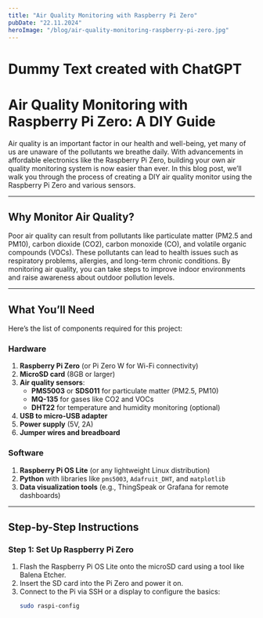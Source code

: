 ```yaml
---
title: "Air Quality Monitoring with Raspberry Pi Zero"
pubDate: "22.11.2024"
heroImage: "/blog/air-quality-monitoring-raspberry-pi-zero.jpg"
---
```


# Dummy Text created with ChatGPT

# **Air Quality Monitoring with Raspberry Pi Zero: A DIY Guide**

Air quality is an important factor in our health and well-being, yet many of us are unaware of the pollutants we breathe daily. With advancements in affordable electronics like the Raspberry Pi Zero, building your own air quality monitoring system is now easier than ever. In this blog post, we’ll walk you through the process of creating a DIY air quality monitor using the Raspberry Pi Zero and various sensors.

---

## **Why Monitor Air Quality?**

Poor air quality can result from pollutants like particulate matter (PM2.5 and PM10), carbon dioxide (CO2), carbon monoxide (CO), and volatile organic compounds (VOCs). These pollutants can lead to health issues such as respiratory problems, allergies, and long-term chronic conditions. By monitoring air quality, you can take steps to improve indoor environments and raise awareness about outdoor pollution levels.

---

## **What You’ll Need**

Here’s the list of components required for this project:

### **Hardware**

1. **Raspberry Pi Zero** (or Pi Zero W for Wi-Fi connectivity)
2. **MicroSD card** (8GB or larger)
3. **Air quality sensors**:
   - **PMS5003** or **SDS011** for particulate matter (PM2.5, PM10)
   - **MQ-135** for gases like CO2 and VOCs
   - **DHT22** for temperature and humidity monitoring (optional)
4. **USB to micro-USB adapter**
5. **Power supply** (5V, 2A)
6. **Jumper wires and breadboard**

### **Software**

1. **Raspberry Pi OS Lite** (or any lightweight Linux distribution)
2. **Python** with libraries like `pms5003`, `Adafruit_DHT`, and `matplotlib`
3. **Data visualization tools** (e.g., ThingSpeak or Grafana for remote dashboards)

---

## **Step-by-Step Instructions**

### **Step 1: Set Up Raspberry Pi Zero**

1. Flash the Raspberry Pi OS Lite onto the microSD card using a tool like Balena Etcher.
2. Insert the SD card into the Pi Zero and power it on.
3. Connect to the Pi via SSH or a display to configure the basics:
   ```bash
   sudo raspi-config
   ```
